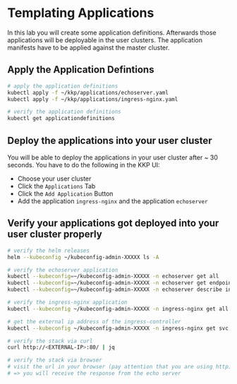 # Templating Applications

In this lab you will create some application definitions. Afterwards those applications will be deployable in the user clusters. The application manifests have to be applied against the master cluster.

## Apply the Application Defintions

```bash
# apply the application definitions
kubectl apply -f ~/kkp/applications/echoserver.yaml
kubectl apply -f ~/kkp/applications/ingress-nginx.yaml

# verify the application definitions
kubectl get applicationdefinitions
```

## Deploy the applications into your user cluster

You will be able to deploy the applications in your user cluster after ~ 30 seconds. You have to do the following in the KKP UI:

- Choose your user cluster
- Click the `Applications` Tab
- Click the `Add Application` Button
- Add the application `ingress-nginx` and the application `echoserver`

## Verify your applications got deployed into your user cluster properly

```bash
# verify the helm releases
helm --kubeconfig ~/kubeconfig-admin-XXXXX ls -A

# verify the echoserver application
kubectl --kubeconfig=~/kubeconfig-admin-XXXXX -n echoserver get all
kubectl --kubeconfig=~/kubeconfig-admin-XXXXX -n echoserver get endpoints
kubectl --kubeconfig=~/kubeconfig-admin-XXXXX -n echoserver describe ingress echoserver-echoserver-echo-server

# verify the ingress-nginx application
kubectl --kubeconfig ~/kubeconfig-admin-XXXXX -n ingress-nginx get all

# get the external ip address of the ingress-controller
kubectl --kubeconfig ~/kubeconfig-admin-XXXXX -n ingress-nginx get svc ingress-nginx-ingress-nginx-controller

# verify the stack via curl
curl http://<EXTERNAL-IP>:80/ | jq

# verify the stack via browser
# visit the url in your browser (pay attention that you are using http) - eg http://34.89.197.223:80/
# => you will receive the response from the echo server
```

<!-- TODO add links to docu for all labs -->
